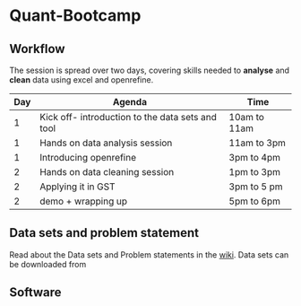 # Quant-Bootcamp

## Workflow

The session is spread over two days, covering skills needed to **analyse** and **clean** data using excel and openrefine. 

|Day|Agenda|Time|
|---|------|----|
|1|Kick off- introduction to the data sets and tool|10am to 11am|
|1|Hands on data analysis session|11am to 3pm|
|1|Introducing openrefine|3pm to 4pm|
|2|Hands on data cleaning session|1pm to 3pm|
|2|Applying it in GST|3pm to 5 pm|
|2|demo + wrapping up|5pm to 6pm|

## Data sets and problem statement
Read about the Data sets and Problem statements in the [wiki](https://github.com/sanjanakrishnan/Quant-Bootcamp/wiki).
Data sets can be downloaded from 

## Software

